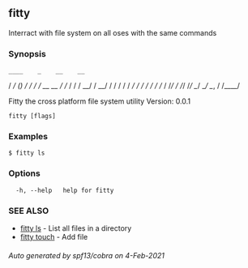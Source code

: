 ## fitty

Interract with file system on all oses with the same commands

### Synopsis



    ____    _    __    __
   / __/   (_)  / /_  / /_   __  __
  / /_    / /  / __/ / __/  / / / /
 / __/   / /  / /_  / /_   / /_/ /
/_/     /_/   \__/  \__/   \__, /
                          /____/



Fitty the cross platform file system utility
Version: 0.0.1
	

```
fitty [flags]
```

### Examples

```
$ fitty ls
```

### Options

```
  -h, --help   help for fitty
```

### SEE ALSO

* [fitty ls](fitty_ls.md)	 - List all files in a directory
* [fitty touch](fitty_touch.md)	 - Add file

###### Auto generated by spf13/cobra on 4-Feb-2021
